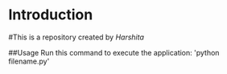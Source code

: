# Introduction
#This is a repository created by *Harshita*

##Usage
Run this command to execute the application: 'python filename.py'
